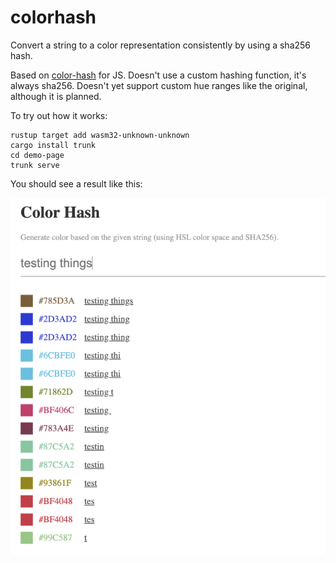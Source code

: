 # colorhash

Convert a string to a color representation consistently by using a sha256 hash.

Based on [color-hash](https://github.com/zenozeng/color-hash/) for JS. Doesn't use a custom hashing function, it's always sha256. Doesn't yet support custom hue ranges like the original, although it is planned.

To try out how it works:

```
rustup target add wasm32-unknown-unknown
cargo install trunk
cd demo-page
trunk serve
```

You should see a result like this:

![Demo page](https://raw.githubusercontent.com/berkus/colorhash/main/colorhash-demo.png)

